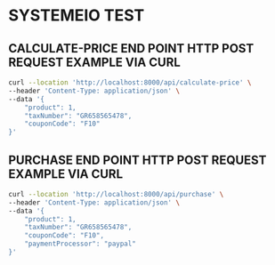 # SYSTEMEIO TEST

## CALCULATE-PRICE END POINT HTTP POST REQUEST EXAMPLE VIA CURL

```bash
curl --location 'http://localhost:8000/api/calculate-price' \
--header 'Content-Type: application/json' \
--data '{
    "product": 1,
    "taxNumber": "GR658565478",
    "couponCode": "F10"
}'
```

## PURCHASE END POINT HTTP POST REQUEST EXAMPLE VIA CURL

```bash
curl --location 'http://localhost:8000/api/purchase' \
--header 'Content-Type: application/json' \
--data '{
    "product": 1,
    "taxNumber": "GR658565478",
    "couponCode": "F10",
    "paymentProcessor": "paypal"
}'
```
